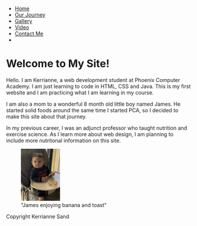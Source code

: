 <html> 
	<head>
		<link type ="text/css" rel= "stylesheet" href="style.css"/>
		<title>Kerrianne's Practice Website</title>
	</head>
	<body>
		<nav id="navbar">
			<ul>
				<li><a href ="index.html">Home</a></li>
				<li><a href ="first-foods.html">Our Journey</a></li> 
				<li><a href ="gallery.html">Gallery</a></li>
				<li><a href ="video.html">Video</a></li>
				<li><a href ="contact.html">Contact Me</a><li>
			</ul>
		</nav>
		<div class ="wrapper">
		<h1>Welcome to My Site!</h1>
		<p>Hello. I am Kerrianne, a web development student at Phoenix Computer Academy.  I am just learning to code in HTML, CSS and Java.  This is my first website and I am practicing what I am learning in my course.</p>
		<p> I am also a mom to a wonderful 8 month old little boy named James. He started solid foods around the same time I started PCA, so I decided to make this site about that journey.</p>
		<p>In my previous career, I was an adjunct professor who taught nutrition and exercise science.  As I learn more about web design, I am planning to include more nutritonal information on this site.</p>
		<figure>
			<img src= "james-2.jpg" alt= "James enjoying banana and toast with cream cheese" height="25%" width="25%"/>
			<figcaption>"James enjoying banana and toast"</figcaption>
		</figure>
		</div>
		<footer> 
			<p id="footer">Copyright Kerrianne Sand</p>
		</footer>
	</body> 
</html>
